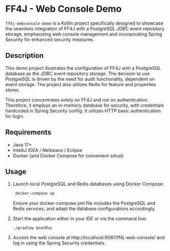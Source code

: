 # FF4J - Web Console Demo

`ff4j-webconsole-demo` is a Kotlin project specifically designed to showcase the seamless integration of FF4J with a PostgreSQL JDBC event repository storage, emphasizing web console management and incorporating Spring Security for enhanced security measures.

## Description

This demo project illustrates the configuration of FF4J with a PostgreSQL database as the JDBC event repository storage. The decision to use PostgreSQL is driven by the need for audit functionality, dependent on event storage. The project also utilizes Redis for feature and properties stores.

This project concentrates solely on FF4J and not on authentication. Therefore, it employs an in-memory database for security, with credentials hardcoded in Spring Security config. It utilizes HTTP basic authentication for login.

## Requirements

- Java 17+
- IntelliJ IDEA / Netbeans / Eclipse
- Docker (and Docker Compose for convenient setup)

## Usage

1) Launch local PostgreSQL and Redis databases using Docker Compose:
   ```bash
    docker-compose up
    ```  
   Ensure your docker-compose.yml file includes the PostgreSQL and Redis services, and adapt the database configurations accordingly.

2) Start the application either in your IDE or via the command line:

    ```
    ./gradlew bootRun
    ```  

3) Access the web console at http://localhost:9097/ff4j-web-console/ and log in using the Spring Security credentials.
